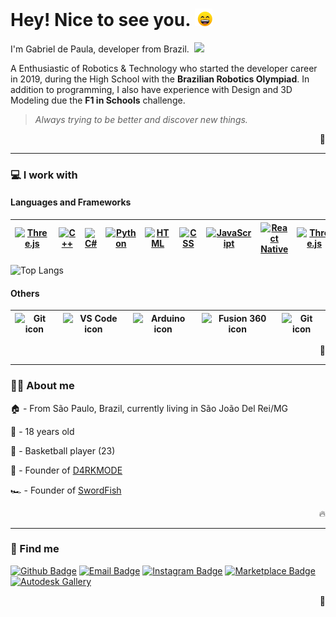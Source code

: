 # Hey! Nice to see you.&nbsp;<img height=28 src='./animation.gif'>

I'm Gabriel de Paula, developer from Brazil.&nbsp; <img height="13px" src="https://upload.wikimedia.org/wikipedia/commons/thumb/0/05/Flag_of_Brazil.svg/125px-Flag_of_Brazil.svg.png"/>

A Enthusiastic of Robotics & Technology who started the developer career in 2019, during the High School with the **Brazilian Robotics Olympiad**. In addition to programming, I also have experience with Design and 3D Modeling due the **F1 in Schools** challenge.

> *Always trying to be better and discover new things.*

<p align="right">🤖</p>

---

### 💻 I work with
  
#### Languages and Frameworks

  | <a href='https://github.com/gabrieldp23?tab=repositories&language=c'><img src="https://cdn.svgporn.com/logos/c.svg" alt="Three.js" height=50 width=40></a> | <a href='https://github.com/gabrieldp23?tab=repositories&language=c%2B%2B'><img src="https://cdn.svgporn.com/logos/c-plusplus.svg" alt="C++" height=50 width=40></a> | <a href='https://github.com/gabrieldp23?tab=repositories&language=c%23'><img src="https://cdn.svgporn.com/logos/c-sharp.svg" alt="C#" height=50 width=40></a> | <a href='https://github.com/gabrieldp23?tab=repositories&language=python'><img src="https://cdn.svgporn.com/logos/python.svg" alt="Python" height=50 width=40></a> | <a href='https://github.com/gabrieldp23?tab=repositories&language=javascript'><img src="https://cdn.svgporn.com/logos/html-5.svg" alt="HTML" height=45 width=40></a> | <a href='https://github.com/gabrieldp23?tab=repositories&language=javascript'><img src="https://cdn.svgporn.com/logos/css-3.svg" alt="CSS" height=45 width=40></a> | <a href='https://github.com/gabrieldp23?tab=repositories&language=javascript'><img src="https://cdn.svgporn.com/logos/javascript.svg" alt="JavaScript" height=50 width=40></a> |  <a href='https://github.com/gabrieldp23?tab=repositories&language=javascript'><img src="https://cdn.svgporn.com/logos/react.svg" alt="React Native" height=50 width=40></a> | <a href='https://github.com/gabrieldp23?tab=repositories&language=javascript'><img src="https://raw.githubusercontent.com/mrdoob/three.js/38bf5f47a8c01a1d12d16a41b4097dc9ee31daad/files/icon.svg" alt="Three.js" height=50 width=40></a> |
  |:-:|:-:|:-:|:-:|:-:|:-:|:-:|:-:|:-:|

![Top Langs](https://github-readme-stats.vercel.app/api/top-langs/?username=gabriel-dp&layout=compact&theme=github_dark)

#### Others

| <img width=28.9 src="https://cdn.svgporn.com/logos/git-icon.svg" alt="Git icon"> | <img width=28.9 src="https://cdn.svgporn.com/logos/visual-studio-code.svg" alt="VS Code icon"> | <img width=28.9 src="https://brandslogos.com/wp-content/uploads/images/large/arduino-logo-1.png" alt="Arduino icon"> | <img width=28.9 src="https://damassets.autodesk.net/content/dam/autodesk/social-media/badges/2019/fusion-360-icon-400px.png" alt="Fusion 360 icon"> | <img width=28.9 src="https://img.icons8.com/color/452/blender-3d.png" alt="Git icon"> |
|:---:|:---:|:---:|:---:|:---:|

<p align="right">🌱</p>

---

### 🙋‍♂️ About me

🏠 - From São Paulo, Brazil, currently living in São João Del Rei/MG

👶 - 18 years old

🏀 - Basketball player (23)

🤖 - Founder of [D4RKMODE](https://github.com/D4RKMODE)

🏎 - Founder of [SwordFish](https://www.instagram.com/swordfish.vca/)

<p align="right">🔥</p>

---

### 🔎 Find me

[![Github Badge](https://img.shields.io/badge/-Github-232323?style=for-the-badge&logo=Github&logoColor=white)](https://github.com/gabriel-dp)
[![Email Badge](https://img.shields.io/badge/-Email-C33027?style=for-the-badge&logo=Gmail&logoColor=white)](mailto:gabriel.meira.2004@gmail.com)
[![Instagram Badge](https://img.shields.io/badge/Instagram-E4405F?style=for-the-badge&logo=instagram&logoColor=white)](https://www.instagram.com/gabs_dp_/)
[![Marketplace Badge](https://img.shields.io/badge/VS%20Code%20Marketplace-blue?style=for-the-badge&logo=VisualStudioCode)](https://marketplace.visualstudio.com/publishers/Gabrieldp-dev)
[![Autodesk Gallery](https://img.shields.io/badge/Autodesk%20Gallery-succes?style=for-the-badge&logo=Autodesk&logoColor=white)](https://gallery.autodesk.com/users/3WM6R3R9PCV8)

<p align="right">👤</p>
